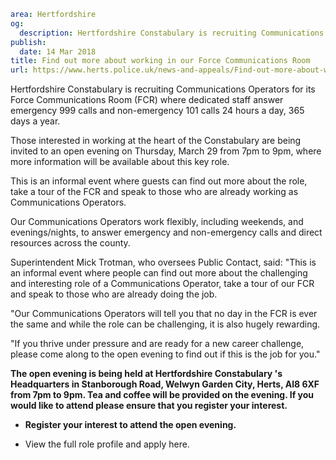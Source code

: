 ```yaml
area: Hertfordshire
og:
  description: Hertfordshire Constabulary is recruiting Communications Operators for its Force Communications Room (FCR) where dedicated staff answer emergency 999 calls and non-emergency 101 calls 24 hours a day, 365 days a year.
publish:
  date: 14 Mar 2018
title: Find out more about working in our Force Communications Room
url: https://www.herts.police.uk/news-and-appeals/Find-out-more-about-working-in-our-Force-Communications-Room-1779
```

Hertfordshire Constabulary is recruiting Communications Operators for its Force Communications Room (FCR) where dedicated staff answer emergency 999 calls and non-emergency 101 calls 24 hours a day, 365 days a year.

Those interested in working at the heart of the Constabulary are being invited to an open evening on Thursday, March 29 from 7pm to 9pm, where more information will be available about this key role.

This is an informal event where guests can find out more about the role, take a tour of the FCR and speak to those who are already working as Communications Operators.

Our Communications Operators work flexibly, including weekends, and evenings/nights, to answer emergency and non-emergency calls and direct resources across the county.

Superintendent Mick Trotman, who oversees Public Contact, said: "This is an informal event where people can find out more about the challenging and interesting role of a Communications Operator, take a tour of our FCR and speak to those who are already doing the job.

"Our Communications Operators will tell you that no day in the FCR is ever the same and while the role can be challenging, it is also hugely rewarding.

"If you thrive under pressure and are ready for a new career challenge, please come along to the open evening to find out if this is the job for you."

**The open evening is being held at Hertfordshire Constabulary 's Headquarters in Stanborough Road, Welwyn Garden City, Herts, Al8 6XF from 7pm to 9pm. Tea and coffee will be provided on the evening. If you would like to attend please ensure that you register your interest.**

 * **Register your interest to attend the open evening.**

 * View the full role profile and apply here.
